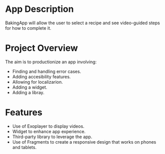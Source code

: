 # App Description

BakingApp will allow the user to select a recipe and see video-guided steps for how to complete it.

# Project Overview

The aim is to productionize an app involving:

- Finding and handling error cases.
- Adding accesibility features.
- Allowing for localizarion.
- Adding a widget.
- Adding a libray.

# Features

* Use of Exoplayer to display videos.
* Widget to enhance app experience.
* Third-party library to leverage the app.
* Use of Fragments to create a responsive design that works on phones and tablets.

